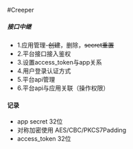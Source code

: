 #Creeper

##### 接口中继

- 1.应用管理-~~创建~~，删除，~~secret重置~~
- 2.平台接口接入鉴权
- 3.设置access_token与app关系
- 4.用户登录认证方式
- 5.平台api管理
- 6.平台api与应用关联（操作权限）


#### 记录
- app secret 32位
- 对称加密使用 AES/CBC/PKCS7Padding
- access_token 32位


